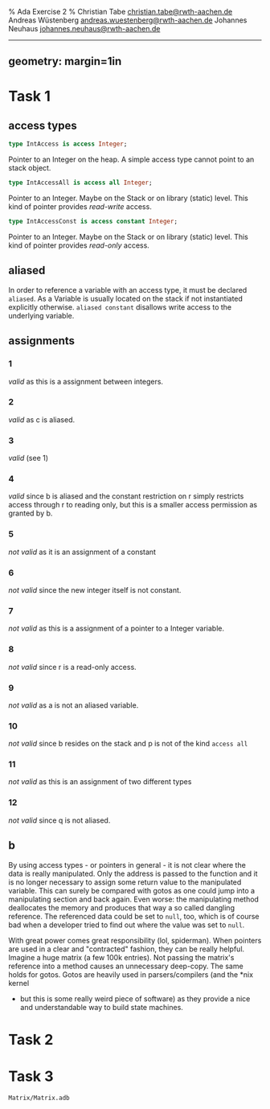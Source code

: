 % Ada Exercise 2
% Christian Tabe <christian.tabe@rwth-aachen.de>
  Andreas Wüstenberg <andreas.wuestenberg@rwth-aachen.de>
  Johannes Neuhaus <johannes.neuhaus@rwth-aachen.de>

    
---
geometry: margin=1in
---

# Task 1

## access types 

```Ada
type IntAccess is access Integer;
```
Pointer to an Integer on the heap. A simple access type cannot point to an
stack object.  

```Ada
type IntAccessAll is access all Integer;
```
Pointer to an Integer. Maybe on the Stack or on library (static) level. This 
kind of pointer provides *read-write* access.  

```Ada
type IntAccessConst is access constant Integer;
```
Pointer to an Integer. Maybe on the Stack or on library (static) level. This 
kind of pointer provides *read-only* access.  

## aliased
In order to reference a variable with an access type, it must be declared 
`aliased`. As a Variable is usually located on the stack if not instantiated 
explicitly otherwise. `aliased constant` disallows write access to the 
underlying variable.  

## assignments
### 1
*valid* as this is a assignment between integers. 

### 2
*valid* as c is aliased.

### 3
*valid* (see 1)

### 4
*valid* since b is aliased and the constant restriction on r simply restricts
access through r to reading only, but this is a smaller access permission as
granted by b.

### 5
*not valid* as it is an assignment of a constant

### 6
*not valid* since the new integer itself is not constant. 

### 7
*not valid* as this is a assignment of a pointer to a Integer variable.

### 8
*not valid* since r is a read-only access.

### 9
*not valid* as a is not an aliased variable.

### 10
*not valid* since b resides on the stack and p is not of the kind `access all`

### 11
*not valid* as this is an assignment of two different types

### 12
*not valid* since q is not aliased.

## b
By using access types - or pointers in general - it is not clear where 
the data is really manipulated. Only the address is passed to the function
and it is no longer necessary to assign some return value to the 
manipulated variable. This can surely be compared with gotos as one could jump
into a manipulating section and back again.
Even worse: the manipulating method deallocates the memory and produces 
that way a so called dangling reference. The referenced data could be set 
to `null`, too, which is of course bad when a developer tried to find out 
where the value was set to `null`.  

With great power comes great responsibility (lol, spiderman). When pointers
are used in a clear and "contracted" fashion, they can be really helpful. 
Imagine a huge matrix (a few 100k entries). Not passing the matrix's 
reference into a method causes an unnecessary deep-copy. The same holds 
for gotos. Gotos are heavily used in parsers/compilers (and the *nix kernel 
- but this is some really weird piece of software) as they provide a 
nice and understandable way to build state machines.    

# Task 2

# Task 3

`Matrix/Matrix.adb`


